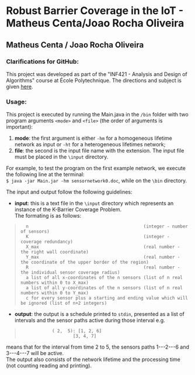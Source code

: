 # Robust Barrier Coverage in the IoT - Matheus Centa/Joao Rocha Oliveira

## Matheus Centa / Joao Rocha Oliveira

### Clarifications for GitHub:
This project was developed as part of the "INF421 - Analysis and Design of Algorithms" course at École Polytechnique. The directions and subject is given [here](https://marceaucoupechoux.wp.imt.fr/en/enseignement/english-inf421-pi/).

### Usage:
This project is executed by running the Main.java in the ``/bin`` folder with two program arguments ``<mode>`` and ``<file>`` (the order of arguments is important): 
1. **mode**: the first argument is either ``-hm`` for a homogeneous lifetime network as input or ``-ht`` for a heterogeneous lifetimes network;
2. **file**: the second is the input file name with the extension. The input file must be placed in the ``\input`` directory.

For example, to test the program on the first example network, we execute the following line at the terminal: <br>
```$ java -jar Main.jar -hm sensornetwork0.doc```, while on the ``\bin`` directory. 

The input and output follow the following guidelines:
* **input**: this is a text file in the ``\input`` directory which represents an instance of the K-Barrier Coverage Problem. <br>
         The formating is as follows: <br>
>	 	n                                            (integer - number of sensors)
>	 	K                                            (integer - coverage redundancy)
>		X_max                                        (real number - the right wall coordinate)
>		Y_max                                        (real number - the coordinate of the upper border of the region)
>		R                                            (real number - the individual sensor coverage radius)
>		a list of all x-coordinates of the n sensors (list of n real numbers within 0 to X_max)
>		a list of all y-coordinates of the n sensors (list of n real numbers within 0 to Y_max)
>		c for every sensor plus a starting and ending value which will be ignored (list of n+2 integers)

* **output**: the output is a schedule printed to ``stdin``, presented as a list of intervals and the sensor paths active during those interval e.g. <br>
>                 ( 2,  5): [1, 2, 6]
>                 	      [3, 4, 7]
			    
means that for the interval from time 2 to 5, the sensors paths 1---2---6 and 3---4---7 will be active. <br>
The output also consists of the network lifetime and the processing time (not counting reading and printing).
	  
